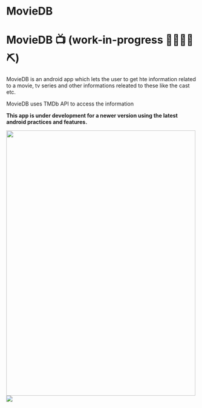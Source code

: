 # MovieDB

# MovieDB 📺 (work-in-progress 👷🔧️👷‍♀️⛏)

MovieDB is an android app which lets the user to get hte information related to a movie, tv series and other informations releated to these like the cast etc.

MovieDB uses TMDb API to access the information

**This app is under development for a newer version using the latest android practices and features.**

<img src="https://user-images.githubusercontent.com/25431838/132253534-99bfdb3d-a3b5-4cd8-b927-899e62c295d4.png" width="500" height="700">

<img src="https://user-images.githubusercontent.com/25431838/132253553-ac42ab87-88ac-4454-8df1-cfa04d0dd6b4.png">
